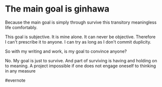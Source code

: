 # The main goal is ginhawa

Because the main goal is simply through survive this transitory meaningless life comfortably.

This goal is subjective. It is mine alone. It can never be objective. Therefore I can't prescribe it to anyone. I can try as long as I don't commit duplicity.

So with my writing and work, is my goal to convince anyone?

No. My goal is just to survive. And part of surviving is having and holding on to meaning. A project impossible if one does not engage oneself to thinking in any measure

\#evernote

